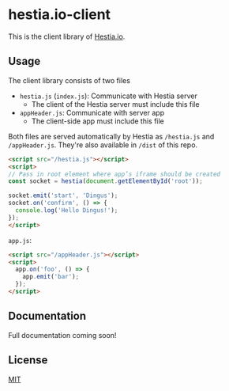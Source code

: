# hestia.io-client

This is the client library of [Hestia.io](https://github.com/LenKagamine/Hestia).

## Usage

The client library consists of two files

- `hestia.js` (`index.js`): Communicate with Hestia server
  - The client of the Hestia server must include this file
- `appHeader.js`: Communicate with server app
  - The client-side app must include this file

Both files are served automatically by Hestia as `/hestia.js` and `/appHeader.js`. They're also available in `/dist` of this repo.

```html
<script src="/hestia.js"></script>
<script>
// Pass in root element where app’s iframe should be created
const socket = hestia(document.getElementById('root'));

socket.emit('start', 'Dingus');
socket.on('confirm', () => {
  console.log('Hello Dingus!');
});
</script>
```

`app.js`:

```html
<script src="/appHeader.js"></script>
<script>
  app.on('foo', () => {
    app.emit('bar');
  });
</script>
```

## Documentation

Full documentation coming soon!

## License

[MIT](https://github.com/LenKagamine/hestia-client/blob/master/LICENSE)
